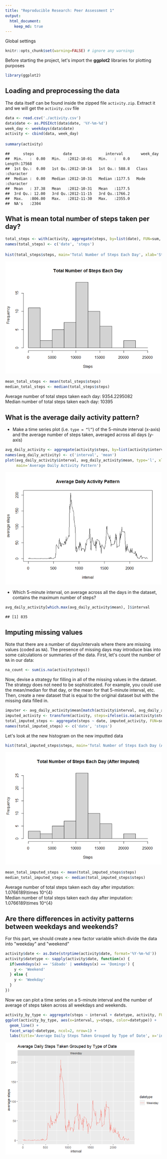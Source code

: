 ```yaml
---
title: "Reproducible Research: Peer Assessment 1"
output: 
  html_document:
    keep_md: true
---
```

Global settings

```r
knitr::opts_chunk$set(warning=FALSE) # ignore any warnings
```

Before starting the project, let's import the **ggplot2** libraries for plotting purposes


```r
library(ggplot2)
```
## Loading and preprocessing the data
The data itself can be found inside the zipped file `activity.zip`. Extract it and we will get the `activity.csv` file

```r
data <- read.csv('./activity.csv')
data$date <- as.POSIXct(data$date, '%Y-%m-%d')
week_day <- weekdays(data$date)
activity <- cbind(data, week_day)

summary(activity)
```

```
##      steps             date               interval        week_day        
##  Min.   :  0.00   Min.   :2012-10-01   Min.   :   0.0   Length:17568      
##  1st Qu.:  0.00   1st Qu.:2012-10-16   1st Qu.: 588.8   Class :character  
##  Median :  0.00   Median :2012-10-31   Median :1177.5   Mode  :character  
##  Mean   : 37.38   Mean   :2012-10-31   Mean   :1177.5                     
##  3rd Qu.: 12.00   3rd Qu.:2012-11-15   3rd Qu.:1766.2                     
##  Max.   :806.00   Max.   :2012-11-30   Max.   :2355.0                     
##  NA's   :2304
```

## What is mean total number of steps taken per day?

```r
total_steps <- with(activity, aggregate(steps, by=list(date), FUN=sum, na.rm=TRUE))
names(total_steps) <- c('date', 'steps')

hist(total_steps$steps, main='Total Number of Steps Each Day', xlab='Steps', breaks=seq(0,25000, by=2500))
```

![](PA1_template_files/figure-html/unnamed-chunk-4-1.png)<!-- -->

```r
mean_total_steps <- mean(total_steps$steps)
median_total_steps <- median(total_steps$steps)
```
Average number of total steps taken each day: 9354.2295082  
Median number of total steps taken each day: 10395


## What is the average daily activity pattern?
- Make a time series plot (i.e. `type = “l”`) of the 5-minute interval (x-axis) and the average number of steps taken, averaged across all days (y-axis)

```r
avg_daily_activity <- aggregate(activity$steps, by=list(activity$interval), FUN=mean, na.rm=TRUE)
names(avg_daily_activity) <- c('interval', 'mean')
plot(avg_daily_activity$interval, avg_daily_activity$mean, type='l', xlab='interval', ylab='average steps',
     main='Average Daily Activity Pattern')
```

![](PA1_template_files/figure-html/unnamed-chunk-5-1.png)<!-- -->

- Which 5-minute interval, on average across all the days in the dataset, contains the maximum number of steps?

```r
avg_daily_activity[which.max(avg_daily_activity$mean), ]$interval
```

```
## [1] 835
```

## Imputing missing values

Note that there are a number of days/intervals where there are missing values (coded as `NA`). The presence of missing days may introduce bias into some calculations or summaries of the data.
First, let's count the number of `NA` in our data:


```r
na_count <- sum(is.na(activity$steps))
```

Now, devise a strategy for filling in all of the missing values in the dataset. The strategy does not need to be sophisticated. For example, you could use the mean/median for that day, or the mean for that 5-minute interval, etc. Then, create a new dataset that is equal to the original dataset but with the missing data filled in.


```r
imputer <- avg_daily_activity$mean[match(activity$interval, avg_daily_activity$interval)]
imputed_activity <- transform(activity, steps=ifelse(is.na(activity$steps), yes=imputer, no=activity$steps))
total_imputed_steps <- aggregate(steps ~ date, imputed_activity, FUN=sum)
names(total_imputed_steps) <- c('date', 'steps')
```

Let's look at the new histogram on the new imputted data


```r
hist(total_imputed_steps$steps, main='Total Number of Steps Each Day (After Imputed)', xlab='Steps', breaks=seq(0,25000, by=2500))
```

![](PA1_template_files/figure-html/unnamed-chunk-9-1.png)<!-- -->


```r
mean_total_imputed_steps <- mean(total_imputed_steps$steps)
median_total_imputed_steps <- median(total_imputed_steps$steps)
```
Average number of total steps taken each day after imputation: 1.0766189\times 10^{4}  
Median number of total steps taken each day after imputation: 1.0766189\times 10^{4}

## Are there differences in activity patterns between weekdays and weekends?

For this part, we should create a new factor variable which divide the data into "weekday" and "weekend"

```r
activity$date <- as.Date(strptime(activity$date, format='%Y-%m-%d'))
activity$datetype <- sapply(activity$date, function(x) {
  if(weekdays(x) == 'Sábado' | weekdays(x) == 'Domingo') {
    y <- 'Weekend'
  } else {
    y <- 'Weekday'
  }
})
```

Now we can plot a time series on a 5-minute interval and the number of average of steps taken across all weekdays and weekends.

```r
activity_by_type <- aggregate(steps ~ interval + datetype, activity, FUN=mean, na.rm=TRUE)
ggplot(activity_by_type, aes(x=interval, y=steps, color=datetype)) + 
  geom_line() + 
  facet_wrap(~datetype, ncol=2, nrow=1) + 
  labs(title='Average Daily Steps Taken Grouped by Type of Date', x='interval', y='average steps')
```

![](PA1_template_files/figure-html/unnamed-chunk-12-1.png)<!-- -->


